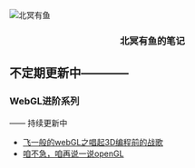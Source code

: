 ![北冥有鱼](https://desk-fd.zol-img.com.cn/t_s960x600c5/g5/M00/0A/0F/ChMkJ1ju4YqIG2K9AAK6BOHpGz8AAbn4gA849sAAroc468.jpg)

<h3 align="center">北冥有鱼的笔记</h3>

## 不定期更新中————

### WebGL进阶系列
—— 持续更新中
 - [飞一般的webGL之唱起3D编程前的战歌](https://github.com/godkun/blog/issues/1)
 - [咱不急，咱再说一说openGL](https://github.com/godkun/blog/issues/2)
